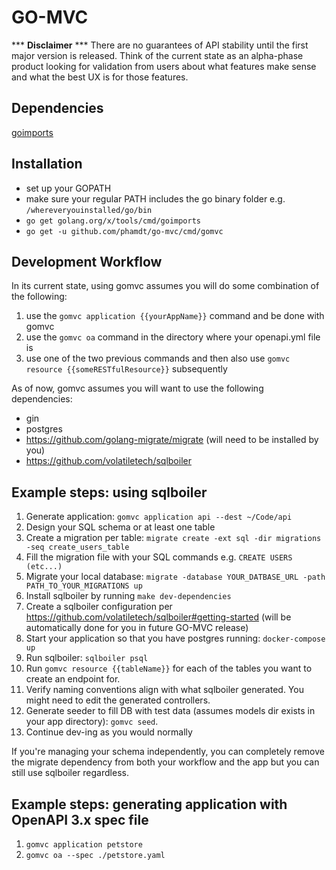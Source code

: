 # GO-MVC

*** **Disclaimer** ***
There are no guarantees of API stability until the first major version is released. Think of the current state as an alpha-phase product looking for validation from users about what features make sense and what the best UX is for those features.

## Dependencies
[goimports](https://godoc.org/golang.org/x/tools/cmd/goimports)

## Installation

- set up your GOPATH
- make sure your regular PATH includes the go binary folder e.g. `/whereveryouinstalled/go/bin`
- `go get golang.org/x/tools/cmd/goimports`
- `go get -u github.com/phamdt/go-mvc/cmd/gomvc`

## Development Workflow

In its current state, using gomvc assumes you will do some combination of the following:
1) use the `gomvc application {{yourAppName}}` command and be done with gomvc
2) use the `gomvc oa` command in the directory where your openapi.yml file is
3) use one of the two previous commands and then also use `gomvc resource {{someRESTfulResource}}` subsequently

As of now, gomvc assumes you will want to use the following dependencies:
- gin
- postgres
- https://github.com/golang-migrate/migrate (will need to be installed by you)
- https://github.com/volatiletech/sqlboiler


## Example steps: using sqlboiler
1. Generate application: `gomvc application api --dest ~/Code/api`
1. Design your SQL schema or at least one table
1. Create a migration per table: `migrate create -ext sql -dir migrations -seq create_users_table`
1. Fill the migration file with your SQL commands e.g. `CREATE USERS (etc...)`
1. Migrate your local database: `migrate -database YOUR_DATBASE_URL -path PATH_TO_YOUR_MIGRATIONS up`
1. Install sqlboiler by running `make dev-dependencies`
1. Create a sqlboiler configuration per https://github.com/volatiletech/sqlboiler#getting-started (will be automatically done for you in future GO-MVC release)
1. Start your application so that you have postgres running: `docker-compose up`
1. Run sqlboiler: `sqlboiler psql`
1. Run `gomvc resource {{tableName}}` for each of the tables you want to create an endpoint for.
1. Verify naming conventions align with what sqlboiler generated. You might need to edit the generated controllers.
1. Generate seeder to fill DB with test data (assumes models dir exists in your app directory): `gomvc seed`.
1. Continue dev-ing as you would normally

If you're managing your schema independently, you can completely remove the migrate dependency from both your workflow and the app but you can still use sqlboiler regardless.

## Example steps: generating application with OpenAPI 3.x spec file
1. `gomvc application petstore`
1. `gomvc oa --spec ./petstore.yaml`
